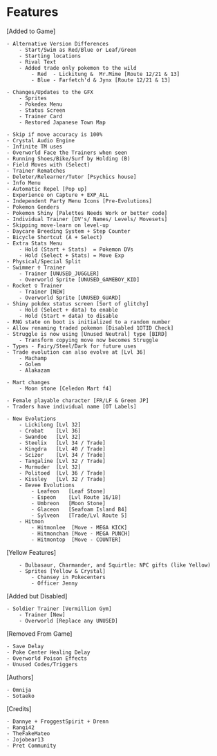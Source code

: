 # Features

[Added to Game]

    - Alternative Version Differences
	    - Start/Swim as Red/Blue or Leaf/Green
	    - Starting locations
		- Rival Text
		- Added trade only pokemon to the wild
			- Red  - Lickitung &  Mr.Mime [Route 12/21 & 13]
			- Blue - Farfetch'd & Jynx [Route 12/21 & 13]
			
	- Changes/Updates to the GFX
		- Sprites
		- Pokedex Menu
		- Status Screen
		- Trainer Card
		- Restored Japanese Town Map

	- Skip if move accuracy is 100%	
	- Crystal Audio Engine
	- Infinite TM uses
	- Overworld Face the Trainers when seen
	- Running Shoes/Bike/Surf by Holding (B)
	- Field Moves with (Select)
	- Trainer Rematches
	- Deleter/Relearner/Tutor [Psychics house]
	- Info Menu
	- Automatic Repel [Pop up]
	- Experience on Capture + EXP_ALL
	- Independent Party Menu Icons [Pre-Evolutions]
	- Pokemon Genders
	- Pokemon Shiny [Palettes Needs Work or better code]
	- Individual Trainer [DV's/ Names/ Levels/ Movesets]
	- Skipping move-learn on level-up
	- Daycare Breeding System + Step Counter
	- Bicycle Shortcut (A + Select)
	- Extra Stats Menu
		- Hold (Start + Stats)  = Pokemon DVs
		- Hold (Select + Stats) = Move Exp
	- Physical/Special Split
	- Swimmer ♀ Trainer 
		- Trainer [UNUSED_JUGGLER]
		- Overworld Sprite [UNUSED_GAMEBOY_KID]
	- Rocket ♀ Trainer 
		- Trainer [NEW]
		- Overworld Sprite [UNUSED_GUARD]
	- Shiny pokdex status screen [Sort of glitchy]
		- Hold (Select + data) to enable
		- Hold (Start + data) to disable
	- RNG state on boot is initialized to a random number
	- Allow renaming traded pokemon [Disabled 1OTID Check]
	- Struggle is now using [Unused Neutral] type [BIRD]
		- Transform copying move now becomes Struggle
	- Types - Fairy/Steel/Dark for future uses
	- Trade evolution can also evolve at [Lvl 36]
		- Machamp
		- Golem
		- Alakazam
	
	- Mart changes
		- Moon stone [Celedon Mart f4]
		
	- Female playable character [FR/LF & Green JP]
	- Traders have individual name [OT Labels]
	
	- New Evolutions
		- Lickilong [Lvl 32]
		- Crobat    [Lvl 36]
		- Swandoe   [Lvl 32]
		- Steelix   [Lvl 34 / Trade]
		- Kingdra   [Lvl 40 / Trade]
		- Scizor    [Lvl 34 / Trade]
		- Tangaline [Lvl 32 / Trade]
		- Murmuder  [Lvl 32]
		- Politoed  [Lvl 36 / Trade]
		- Kissley 	[Lvl 32 / Trade]
		- Eevee Evolutions
			- Leafeon	[Leaf Stone]
			- Espeon	[Lvl Route 16/18]
			- Umbreon	[Moon Stone]
			- Glaceon	[Seafoam Island B4]
			- Sylveon	[Trade/Lvl Route 5]
		- Hitmon
			- Hitmonlee  [Move - MEGA KICK]
			- Hitmonchan [Move - MEGA PUNCH]
			- Hitmontop  [Move - COUNTER]
	
[Yellow Features]

		- Bulbasaur, Charmander, and Squirtle: NPC gifts (like Yellow)
		- Sprites [Yellow & Crystal]
			- Chansey in Pokecenters
			- Officer Jenny
	
[Added but Disabled]

	- Soldier Trainer [Vermillion Gym]
		- Trainer [New]
		- Overworld [Replace any UNUSED]

[Removed From Game]

	- Save Delay
	- Poke Center Healing Delay
	- Overworld Poison Effects
	- Unused Codes/Triggers
	
[Authors]

	- Omnija
	- Sotaeko

[Credits]

	- Dannye + FroggestSpirit + Drenn
	- Rangi42
	- TheFakeMateo
	- Jojobear13
	- Pret Community
